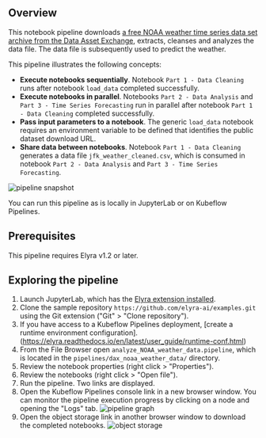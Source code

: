 <!--
{% comment %}
Copyright 2018-2025 Elyra Authors

Licensed under the Apache License, Version 2.0 (the "License");
you may not use this file except in compliance with the License.
You may obtain a copy of the License at

http://www.apache.org/licenses/LICENSE-2.0

Unless required by applicable law or agreed to in writing, software
distributed under the License is distributed on an "AS IS" BASIS,
WITHOUT WARRANTIES OR CONDITIONS OF ANY KIND, either express or implied.
See the License for the specific language governing permissions and
limitations under the License.
{% endcomment %}
-->
## Overview

This notebook pipeline downloads [a free NOAA weather time series data set archive from the Data Asset Exchange](https://developer.ibm.com/exchanges/data/all/jfk-weather-data/), extracts, cleanses and analyzes the data file. The data file is subsequently used to predict the weather. 

This pipeline illustrates the following concepts:
 - **Execute notebooks sequentially**. Notebook `Part 1 - Data Cleaning` runs after notebook `load_data` completed successfully.
 - **Execute notebooks in parallel**. Notebooks `Part 2 - Data Analysis` and `Part 3 - Time Series Forecasting` run in parallel after notebook `Part 1 - Data Cleaning` completed successfully.
 - **Pass input parameters to a notebook**. The generic `load_data` notebook requires an environment variable to be defined that identifies the public dataset download URL.
 - **Share data between notebooks**. Notebook `Part 1 - Data Cleaning` generates a data file `jfk_weather_cleaned.csv`, which is consumed in notebook `Part 2 - Data Analysis` and `Part 3 - Time Series Forecasting`.

![pipeline snapshot](doc/images/pipeline_snapshot.png)

You can run this pipeline as is locally in JupyterLab or on Kubeflow Pipelines.

 ## Prerequisites
 
 This pipeline requires Elyra v1.2 or later.

 ## Exploring the pipeline

 1. Launch JupyterLab, which has the [Elyra extension installed](https://elyra.readthedocs.io/en/latest/getting_started/installation.html).
 1. Clone the sample repository `https://github.com/elyra-ai/examples.git` using the Git extension ("Git" > "Clone repository").
 1. If you have access to a Kubeflow Pipelines deployment, [create a runtime environment configuration].(https://elyra.readthedocs.io/en/latest/user_guide/runtime-conf.html) 
 1. From the File Browser open `analyze_NOAA_weather_data.pipeline`, which is located in the `pipelines/dax_noaa_weather_data/` directory.
 1. Review the notebook properties (right click > "Properties").
 1. Review the notebooks (right click > "Open file").
 1. Run the pipeline. Two links are displayed.
 1. Open the Kubeflow Pipelines console link in a new browser window. You can monitor the pipeline execution progress by clicking on a node and opening the "Logs" tab. 
    ![pipeline graph](doc/images/pipeline_graph_and_output.png)
 1. Open the object storage link in another browser window to download the completed notebooks.
    ![object storage](doc/images/object_storage.png) 
 
